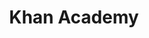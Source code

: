 ---
blog: https://www.khanacademy.org/about/blog
codehost: https://github.com/https://github.com/khan
facebook: http://www.facebook.com/khanacademy
guide: https://khanacademy.zendesk.com/hc/en-us/articles/202263034-What-is-Khan-Academy-s-Trademark-and-Brand-Usage-Policy-
images:
- khanacademy-official.svg
- khanacademy-ar21.svg
- khanacademy-icon.svg
instagram: https://www.instagram.com/khanacademy/
linkedin: https://www.linkedin.com/school/khan-academy/
logohandle: khanacademy
pinterest: https://www.pinterest.com/KhanAcademy/
sort: khanacademy
title: Khan Academy
tumblr: http://life.khanacademy.org/
twitter: https://x.com/khanacademy
website: https://www.khanacademy.org/
wikipedia: https://en.wikipedia.org/wiki/Khan_Academy
youtube: https://www.youtube.com/khanacademy
---